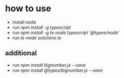 # how to use

- install node
- run *npm install -g typescript*
- run *npm install -g ts-node typescript '@types/node'*
- run *ts-node solutions.ts*

## additional

- run *npm install bignumber.js --save*
- run *npm install @types/bignumber.js --save*
